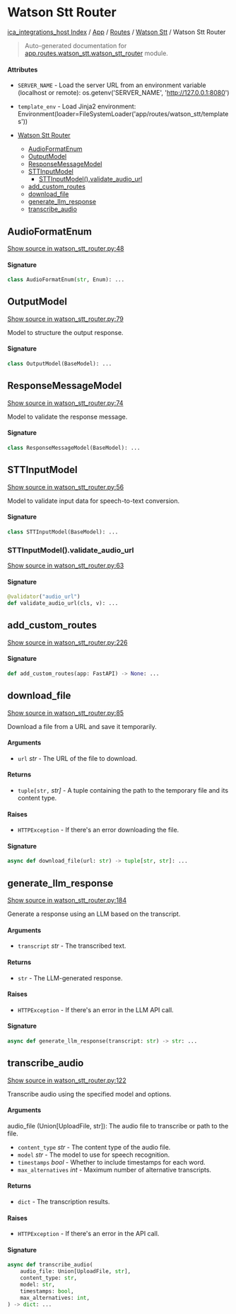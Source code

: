 # Watson Stt Router

[ica_integrations_host Index](../../../README.md#ica_integrations_host-index) / [App](../../index.md#app) / [Routes](../index.md#routes) / [Watson Stt](./index.md#watson-stt) / Watson Stt Router

> Auto-generated documentation for [app.routes.watson_stt.watson_stt_router](https://github.ibm.com/destiny/ica_integrations_host/blob/main/app/routes/watson_stt/watson_stt_router.py) module.

#### Attributes

- `SERVER_NAME` - Load the server URL from an environment variable (localhost or remote): os.getenv('SERVER_NAME', 'http://127.0.0.1:8080')

- `template_env` - Load Jinja2 environment: Environment(loader=FileSystemLoader('app/routes/watson_stt/templates'))


- [Watson Stt Router](#watson-stt-router)
  - [AudioFormatEnum](#audioformatenum)
  - [OutputModel](#outputmodel)
  - [ResponseMessageModel](#responsemessagemodel)
  - [STTInputModel](#sttinputmodel)
    - [STTInputModel().validate_audio_url](#sttinputmodel()validate_audio_url)
  - [add_custom_routes](#add_custom_routes)
  - [download_file](#download_file)
  - [generate_llm_response](#generate_llm_response)
  - [transcribe_audio](#transcribe_audio)

## AudioFormatEnum

[Show source in watson_stt_router.py:48](https://github.ibm.com/destiny/ica_integrations_host/blob/main/app/routes/watson_stt/watson_stt_router.py#L48)

#### Signature

```python
class AudioFormatEnum(str, Enum): ...
```



## OutputModel

[Show source in watson_stt_router.py:79](https://github.ibm.com/destiny/ica_integrations_host/blob/main/app/routes/watson_stt/watson_stt_router.py#L79)

Model to structure the output response.

#### Signature

```python
class OutputModel(BaseModel): ...
```



## ResponseMessageModel

[Show source in watson_stt_router.py:74](https://github.ibm.com/destiny/ica_integrations_host/blob/main/app/routes/watson_stt/watson_stt_router.py#L74)

Model to validate the response message.

#### Signature

```python
class ResponseMessageModel(BaseModel): ...
```



## STTInputModel

[Show source in watson_stt_router.py:56](https://github.ibm.com/destiny/ica_integrations_host/blob/main/app/routes/watson_stt/watson_stt_router.py#L56)

Model to validate input data for speech-to-text conversion.

#### Signature

```python
class STTInputModel(BaseModel): ...
```

### STTInputModel().validate_audio_url

[Show source in watson_stt_router.py:63](https://github.ibm.com/destiny/ica_integrations_host/blob/main/app/routes/watson_stt/watson_stt_router.py#L63)

#### Signature

```python
@validator("audio_url")
def validate_audio_url(cls, v): ...
```



## add_custom_routes

[Show source in watson_stt_router.py:226](https://github.ibm.com/destiny/ica_integrations_host/blob/main/app/routes/watson_stt/watson_stt_router.py#L226)

#### Signature

```python
def add_custom_routes(app: FastAPI) -> None: ...
```



## download_file

[Show source in watson_stt_router.py:85](https://github.ibm.com/destiny/ica_integrations_host/blob/main/app/routes/watson_stt/watson_stt_router.py#L85)

Download a file from a URL and save it temporarily.

#### Arguments

- `url` *str* - The URL of the file to download.

#### Returns

- `tuple[str,` *str]* - A tuple containing the path to the temporary file and its content type.

#### Raises

- `HTTPException` - If there's an error downloading the file.

#### Signature

```python
async def download_file(url: str) -> tuple[str, str]: ...
```



## generate_llm_response

[Show source in watson_stt_router.py:184](https://github.ibm.com/destiny/ica_integrations_host/blob/main/app/routes/watson_stt/watson_stt_router.py#L184)

Generate a response using an LLM based on the transcript.

#### Arguments

- `transcript` *str* - The transcribed text.

#### Returns

- `str` - The LLM-generated response.

#### Raises

- `HTTPException` - If there's an error in the LLM API call.

#### Signature

```python
async def generate_llm_response(transcript: str) -> str: ...
```



## transcribe_audio

[Show source in watson_stt_router.py:122](https://github.ibm.com/destiny/ica_integrations_host/blob/main/app/routes/watson_stt/watson_stt_router.py#L122)

Transcribe audio using the specified model and options.

#### Arguments

audio_file (Union[UploadFile, str]): The audio file to transcribe or path to the file.
- `content_type` *str* - The content type of the audio file.
- `model` *str* - The model to use for speech recognition.
- `timestamps` *bool* - Whether to include timestamps for each word.
- `max_alternatives` *int* - Maximum number of alternative transcripts.

#### Returns

- `dict` - The transcription results.

#### Raises

- `HTTPException` - If there's an error in the API call.

#### Signature

```python
async def transcribe_audio(
    audio_file: Union[UploadFile, str],
    content_type: str,
    model: str,
    timestamps: bool,
    max_alternatives: int,
) -> dict: ...
```
